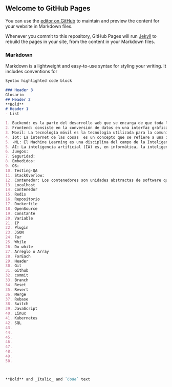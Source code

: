 ## Welcome to GitHub Pages

You can use the [editor on GitHub](https://github.com/Jazz-adahack323/JAZMINGMAIL/edit/gh-pages/index.md) to maintain and preview the content for your website in Markdown files.

Whenever you commit to this repository, GitHub Pages will run [Jekyll](https://jekyllrb.com/) to rebuild the pages in your site, from the content in your Markdown files.

### Markdown

Markdown is a lightweight and easy-to-use syntax for styling your writing. It includes conventions for

```markdown
Syntax highlighted code block

### Header 3
Glosario
## Header 2
**Bold**
# Header 1
- List

1. Backend: es la parte del desarrollo web que se encarga de que toda la lógica de una página web funcione.
2. Frontend: consiste en la conversión de datos en una interfaz gráfica para que el usuario pueda ver e interactuar con la información de forma digital usando HTML, CSS y JavaScript.
3. Movil: La tecnología móvil es la tecnología utilizada para la comunicación celular. La tecnología móvil ha evolucionado rápidamente en los últimos años.
4. Iot: La internet de las cosas ​ es un concepto que se refiere a una interconexión digital de objetos cotidianos con internet.​​ 
5. -ML: El Machine Learning es una disciplina del campo de la Inteligencia Artificial que, a través de algoritmos, dota a los ordenadores de la capacidad de identificar patrones en datos masivos y elaborar predicciones (análisis predictivo).
5. AI: La inteligencia artificial (IA) es, en informática, la inteligencia expresada por máquinas, sus procesadores y sus softwares, que serían los análogos al cuerpo, el cerebro y la mente, respectivamente, a diferencia de la inteligencia natural demostrada por humanos y ciertos animales con cerebros complejos. Se considera que el origen de la IA se remonta a los intentos del hombre de 
6. Juegos:
7. Seguridad:
8. Embedidos:
9. OS: 
10. Testing-QA
11. StackOverlow:
12. Contenedor: Los contenedores son unidades abstractas de software que tienen todo lo que necesita para ejecutar una carga de trabajo o procesamiento. La orquestación de contenedores es la capacidad de implementar y gestionar múltiples contenedores en la infraestructura de la nube privada y pública.
13. Localhost
14. Contenedor
15. Redis
16. Repositorio
17. Dockerfile
18. OpenSource
19. Constante
20. Variable
21. IP
22. Plugin
23. JSON
24. For
25. While
26. Do while
27. Arreglo o Array
28. ForEach
29. Header 
30. Git
31. Github
32. commit
33. Branch
34. Reset
35. Revert
36. Merge
37. Rebase
38. Switch
39. JavaScript
40. Linux
41. Kubernetes
42. SQL
43. 
44. 
45. 
46. 
47. 
48. 
49. 
50. 



**Bold** and _Italic_ and `Code` text


